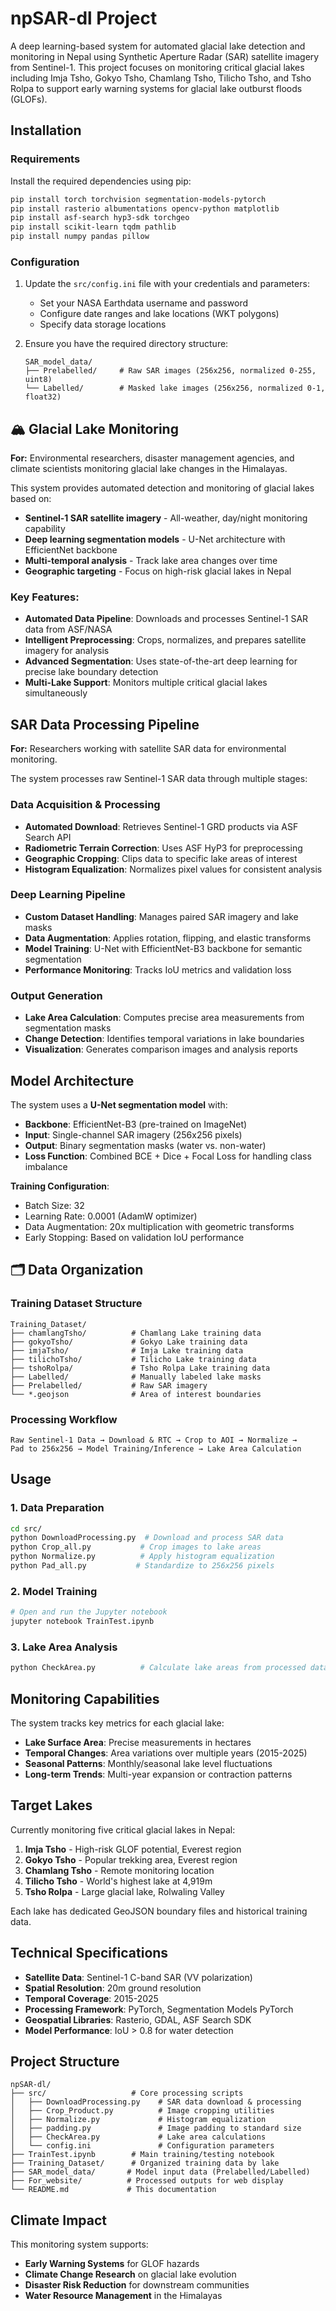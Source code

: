 # npSAR-dl Project

A deep learning-based system for automated glacial lake detection and monitoring in Nepal using Synthetic Aperture Radar (SAR) satellite imagery from Sentinel-1. This project focuses on monitoring critical glacial lakes including Imja Tsho, Gokyo Tsho, Chamlang Tsho, Tilicho Tsho, and Tsho Rolpa to support early warning systems for glacial lake outburst floods (GLOFs).

## Installation

### Requirements

Install the required dependencies using pip:

```bash
pip install torch torchvision segmentation-models-pytorch
pip install rasterio albumentations opencv-python matplotlib
pip install asf-search hyp3-sdk torchgeo
pip install scikit-learn tqdm pathlib
pip install numpy pandas pillow
```

### Configuration

1. Update the `src/config.ini` file with your credentials and parameters:
   - Set your NASA Earthdata username and password
   - Configure date ranges and lake locations (WKT polygons)
   - Specify data storage locations

2. Ensure you have the required directory structure:
   ```
   SAR_model_data/
   ├── Prelabelled/     # Raw SAR images (256x256, normalized 0-255, uint8)
   └── Labelled/        # Masked lake images (256x256, normalized 0-1, float32)
   ```

## 🏔️ Glacial Lake Monitoring

**For:** Environmental researchers, disaster management agencies, and climate scientists monitoring glacial lake changes in the Himalayas.

This system provides automated detection and monitoring of glacial lakes based on:

- **Sentinel-1 SAR satellite imagery** - All-weather, day/night monitoring capability
- **Deep learning segmentation models** - U-Net architecture with EfficientNet backbone
- **Multi-temporal analysis** - Track lake area changes over time
- **Geographic targeting** - Focus on high-risk glacial lakes in Nepal

### Key Features:

- **Automated Data Pipeline**: Downloads and processes Sentinel-1 SAR data from ASF/NASA
- **Intelligent Preprocessing**: Crops, normalizes, and prepares satellite imagery for analysis
- **Advanced Segmentation**: Uses state-of-the-art deep learning for precise lake boundary detection
- **Multi-Lake Support**: Monitors multiple critical glacial lakes simultaneously

## SAR Data Processing Pipeline

**For:** Researchers working with satellite SAR data for environmental monitoring.

The system processes raw Sentinel-1 SAR data through multiple stages:

### Data Acquisition & Processing
- **Automated Download**: Retrieves Sentinel-1 GRD products via ASF Search API
- **Radiometric Terrain Correction**: Uses ASF HyP3 for preprocessing
- **Geographic Cropping**: Clips data to specific lake areas of interest
- **Histogram Equalization**: Normalizes pixel values for consistent analysis

### Deep Learning Pipeline
- **Custom Dataset Handling**: Manages paired SAR imagery and lake masks
- **Data Augmentation**: Applies rotation, flipping, and elastic transforms
- **Model Training**: U-Net with EfficientNet-B3 backbone for semantic segmentation
- **Performance Monitoring**: Tracks IoU metrics and validation loss

### Output Generation
- **Lake Area Calculation**: Computes precise area measurements from segmentation masks
- **Change Detection**: Identifies temporal variations in lake boundaries  
- **Visualization**: Generates comparison images and analysis reports

## Model Architecture

The system uses a **U-Net segmentation model** with:
- **Backbone**: EfficientNet-B3 (pre-trained on ImageNet)
- **Input**: Single-channel SAR imagery (256x256 pixels)
- **Output**: Binary segmentation masks (water vs. non-water)
- **Loss Function**: Combined BCE + Dice + Focal Loss for handling class imbalance

**Training Configuration**:
- Batch Size: 32
- Learning Rate: 0.0001 (AdamW optimizer)
- Data Augmentation: 20x multiplication with geometric transforms
- Early Stopping: Based on validation IoU performance

## 🗂️ Data Organization

### Training Dataset Structure
```
Training_Dataset/
├── chamlangTsho/          # Chamlang Lake training data
├── gokyoTsho/             # Gokyo Lake training data  
├── imjaTsho/              # Imja Lake training data
├── tilichoTsho/           # Tilicho Lake training data
├── tshoRolpa/             # Tsho Rolpa Lake training data
├── Labelled/              # Manually labeled lake masks
├── Prelabelled/           # Raw SAR imagery
└── *.geojson              # Area of interest boundaries
```

### Processing Workflow
```
Raw Sentinel-1 Data → Download & RTC → Crop to AOI → Normalize → 
Pad to 256x256 → Model Training/Inference → Lake Area Calculation
```

## Usage

### 1. Data Preparation
```bash
cd src/
python DownloadProcessing.py  # Download and process SAR data
python Crop_all.py           # Crop images to lake areas
python Normalize.py          # Apply histogram equalization
python Pad_all.py           # Standardize to 256x256 pixels
```

### 2. Model Training
```bash
# Open and run the Jupyter notebook
jupyter notebook TrainTest.ipynb
```

### 3. Lake Area Analysis
```bash
python CheckArea.py          # Calculate lake areas from processed data
```

## Monitoring Capabilities

The system tracks key metrics for each glacial lake:
- **Lake Surface Area**: Precise measurements in hectares
- **Temporal Changes**: Area variations over multiple years (2015-2025)
- **Seasonal Patterns**: Monthly/seasonal lake level fluctuations
- **Long-term Trends**: Multi-year expansion or contraction patterns

## Target Lakes

Currently monitoring five critical glacial lakes in Nepal:

1. **Imja Tsho** - High-risk GLOF potential, Everest region
2. **Gokyo Tsho** - Popular trekking area, Everest region  
3. **Chamlang Tsho** - Remote monitoring location
4. **Tilicho Tsho** - World's highest lake at 4,919m
5. **Tsho Rolpa** - Large glacial lake, Rolwaling Valley

Each lake has dedicated GeoJSON boundary files and historical training data.

## Technical Specifications

- **Satellite Data**: Sentinel-1 C-band SAR (VV polarization)
- **Spatial Resolution**: 20m ground resolution
- **Temporal Coverage**: 2015-2025
- **Processing Framework**: PyTorch, Segmentation Models PyTorch
- **Geospatial Libraries**: Rasterio, GDAL, ASF Search SDK
- **Model Performance**: IoU > 0.8 for water detection

## Project Structure

```
npSAR-dl/
├── src/                   # Core processing scripts
│   ├── DownloadProcessing.py    # SAR data download & processing
│   ├── Crop_Product.py          # Image cropping utilities
│   ├── Normalize.py             # Histogram equalization
│   ├── padding.py               # Image padding to standard size
│   ├── CheckArea.py             # Lake area calculations
│   └── config.ini               # Configuration parameters
├── TrainTest.ipynb        # Main training/testing notebook
├── Training_Dataset/      # Organized training data by lake
├── SAR_model_data/       # Model input data (Prelabelled/Labelled)
├── For_website/          # Processed outputs for web display
└── README.md             # This documentation
```

## Climate Impact

This monitoring system supports:
- **Early Warning Systems** for GLOF hazards
- **Climate Change Research** on glacial lake evolution
- **Disaster Risk Reduction** for downstream communities
- **Water Resource Management** in the Himalayas

